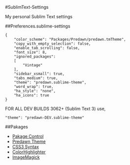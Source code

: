 #SublimText-Settings

My personal Sublim Text settings

##Preferences.sublime-settings

```
{
	"color_scheme": "Packages/Predawn/predawn.tmTheme",
	"copy_with_empty_selection": false,
	"enable_tab_scrolling": false,
	"font_size": 8,
	"ignored_packages":
	[
		"Vintage"
	],
	"sidebar_xsmall": true,
	"tabs_medium": true,
	"theme": "predawn.sublime-theme",
	"word_wrap": true,
	"ha_style": "none",
	"ha_icons": true
}
```
FOR ALL DEV BUILDS 3062+ (Sublim Text 3) use,
```
"theme": "predawn-DEV.sublime-theme"
```

##Pakages

- [Pakage Control](https://sublime.wbond.net/installation)
- [Predawn Theme](https://github.com/jamiewilson/predawn)
- [CSS3 Syntax](https://github.com/i-akhmadullin/Sublime-CSS3)
- [ColorHighlighter](https://github.com/Monnoroch/ColorHighlighter)
- [ImageMagick](http://www.imagemagick.org/script/index.php)
